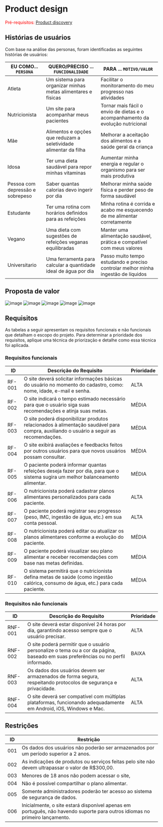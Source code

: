 # Product design

<span style="color:red">Pré-requisitos: <a href="02-Product-discovery.md"> Product discovery</a></span>

## Histórias de usuários

Com base na análise das personas, foram identificadas as seguintes histórias de usuários:

|EU COMO... `PERSONA`| QUERO/PRECISO ... `FUNCIONALIDADE` |PARA ... `MOTIVO/VALOR`                 |
|--------------------|------------------------------------|----------------------------------------|
| Atleta | 	Um sistema para organizar minhas metas alimentares e físicas | Facilitar o monitoramento do meu progresso nas atividades |
| Nutricionista | 	Um site para acompanhar meus pacientes | Tornar mais fácil o envio de dietas e o acompanhamento da evolução nutricional |
| Mãe | 	Alimentos e opções que reduzam a seletividade alimentar da filha | Melhorar a aceitação dos alimentos e a saúde geral da criança |
| Idosa | Ter uma dieta saudável para repor minhas vitaminas | Aumentar minha energia e regular o organismo para ser mais produtiva |
| Pessoa com depressão e sobrepeso | Saber quantas calorias devo ingerir por dia | Melhorar minha saúde física e perder peso de forma saudável |
| Estudante | Ter uma rotina com horários definidos para as refeições | Minha rotina é corrida e acabo me esquecendo de me alimentar corretamente |
| Vegano | Uma dieta com sugestões de refeições veganas equilibradas | Manter uma alimentação saudável, prática e compatível com meus valores |
| Universitario | 	Uma ferramenta para calcular a quantidade ideal de água por dia | Passo muito tempo estudando e preciso controlar melhor minha ingestão de líquidos |


## Proposta de valor

![image](https://github.com/user-attachments/assets/f59f3a3c-ab88-4967-b4dc-eba73f768321)
![image](https://github.com/user-attachments/assets/4725aca3-999a-4764-9070-2b7507eff875)
![image](https://github.com/user-attachments/assets/6e4f2b75-15f0-4be9-aa81-f843f7896ea4)
![image](https://github.com/user-attachments/assets/8759120d-6f54-40bc-a5c2-24c38571a892)
![image](https://github.com/user-attachments/assets/d961bbb9-e74a-449b-9ebb-2d2327a04997)

## Requisitos

As tabelas a seguir apresentam os requisitos funcionais e não funcionais que detalham o escopo do projeto. Para determinar a prioridade dos requisitos, aplique uma técnica de priorização e detalhe como essa técnica foi aplicada.

### Requisitos funcionais

| ID     | Descrição do Requisito                                   | Prioridade |
| ------ | ---------------------------------------------------------- | ---------- |
| RF-001 | O site deverá solicitar informações básicas do usuário no momento do cadastro, como: nome, idade, e-mail e senha. | ALTA |
| RF-002 | O site indicará o tempo estimado necessário para que o usuário siga suas recomendações e atinja suas metas.  | MÉDIA |
| RF-003 | O site poderá disponibilizar produtos relacionados à alimentação saudável para compra, auxiliando o usuário a seguir as recomendações. | MÉDIA | 
| RF-004 | O site exibirá avaliações e feedbacks feitos por outros usuários para que novos usuários possam consultar. | MÉDIA |
| RF-005 | O paciente poderá informar quantas refeições deseja fazer por dia, para que o sistema sugira um melhor balanceamento alimentar. | MÉDIA |
| RF-006 | O nutricionista poderá cadastrar planos alimentares personalizados para cada paciente. | ALTA |
| RF-007 | O paciente poderá registrar seu progresso (peso, IMC, ingestão de água, etc.) em sua conta pessoal. | ALTA |
| RF-008 | O nutricionista poderá editar ou atualizar os planos alimentares conforme a evolução do paciente. | MÉDIA |
| RF-009 | O paciente poderá visualizar seu plano alimentar e receber recomendações com base nas metas definidas. | MÉDIA |
| RF-010 | O sistema permitirá que o nutricionista defina metas de saúde (como ingestão calórica, consumo de água, etc.) para cada paciente. | MÉDIA |
 
### Requisitos não funcionais

| ID      | Descrição do Requisito                                                              | Prioridade |
| ------- | ------------------------------------------------------------------------------------- | ---------- |
| RNF-001 | O site deverá estar disponível 24 horas por dia, garantindo acesso sempre que o usuário precisar. | ALTA   |
| RNF-002 | O site poderá permitir que o usuário personalize o tema ou a cor da página, baseado em suas preferências ou no perfil informado. | BAIXA |
| RNF-003 | Os dados dos usuários devem ser armazenados de forma segura, respeitando protocolos de segurança e privacidade. | ALTA |
| RNF-004 | O site deverá ser compatível com múltiplas plataformas, funcionando adequadamente em Android, iOS, Windows e Mac. | ALTA |

## Restrições

|ID| Restrição                                             |
|--|-------------------------------------------------------|
|001| Os dados dos usuários não poderão ser armazenados por um período superior a 2 anos. |
|002| As indicações de produtos ou serviços feitas pelo site não devem ultrapassar o valor de R$300,00. |
|003| Menores de 18 anos não podem acessar o site, |
|004| Não é possível compartilhar o plano alimentar. |
|005| Somente administradores poderão ter acesso ao sistema de segurança de dados. |
|006| Inicialmente, o site estará disponível apenas em português, não havendo suporte para outros idiomas no primeiro lançamento. |
